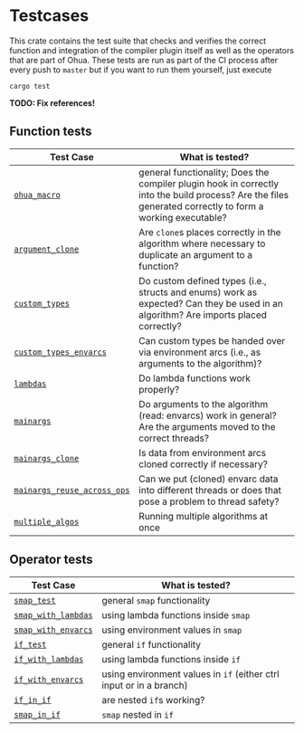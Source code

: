 # Testcases

This crate contains the test suite that checks and verifies the correct function and integration of the compiler plugin itself as well as the operators that are part of Ohua.
These tests are run as part of the CI process after every push to `master` but if you want to run them yourself, just execute

```text
cargo test
```

**TODO: Fix references!**

## Function tests

| Test Case                                                 | What is tested?                                                                                                                                           |
| ---------                                                 | ---------------                                                                                                                                           |
| [`ohua_macro`](ohua_macro/)                               | general functionality; Does the compiler plugin hook in correctly into the build process? Are the files generated correctly to form a working executable? |
| [`argument_clone`](argument_clone/)                       | Are `clone`s places correctly in the algorithm where necessary to duplicate an argument to a function?                                                    |
| [`custom_types`](custom_types/)                           | Do custom defined types (i.e., structs and enums) work as expected? Can they be used in an algorithm? Are imports placed correctly?                       |
| [`custom_types_envarcs`](custom_types_envarcs/)           | Can custom types be handed over via environment arcs (i.e., as arguments to the algorithm)?                                                               |
| [`lambdas`](lambdas/)                                     | Do lambda functions work properly?                                                                                                                        |
| [`mainargs`](mainargs/)                                   | Do arguments to the algorithm (read: envarcs) work in general? Are the arguments moved to the correct threads?                                            |
| [`mainargs_clone`](mainargs_clone/)                       | Is data from environment arcs cloned correctly if necessary?                                                                                              |
| [`mainargs_reuse_across_ops`](mainargs_reuse_across_ops/) | Can we put (cloned) envarc data into different threads or does that pose a problem to thread safety?                                                      |
| [`multiple_algos`](multiple_algos/)                       | Running multiple algorithms at once                                                                                                                       |

## Operator tests

| Test Case                                 | What is tested?                                                     |
| ---------                                 | ---------------                                                     |
| [`smap_test`](smap_test/)                 | general `smap` functionality                                        |
| [`smap_with_lambdas`](smap_with_lambdas/) | using lambda functions inside `smap`                                |
| [`smap_with_envarcs`](smap_with_envarcs/) | using environment values in `smap`                                  |
| [`if_test`](if_test/)                     | general `if` functionality                                          |
| [`if_with_lambdas`](if_with_lambdas/)     | using lambda functions inside `if`                                  |
| [`if_with_envarcs`](if_with_envarcs/)     | using environment values in `if` (either ctrl input or in a branch) |
| [`if_in_if`](if_in_if/)                   | are nested `if`s working?                                           |
| [`smap_in_if`](smap_in_if/)               | `smap` nested in `if`                                               |
